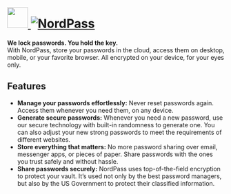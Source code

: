 # [<img src="https://cdn.jsdelivr.net/gh/AdmiringWorm/chocolatey-packages@27fcec4dffef41512280612a26b75b0819c096e2/automatic/nordpass/icons/48x48.png" height="48" width="48" /> ![NordPass](https://img.shields.io/chocolatey/v/nordpass.svg?label=NordPass&style=for-the-badge)](https://community.chocolatey.org/packages/nordpass)

**We lock passwords. You hold the key.**  
With NordPass, store your passwords in the cloud, access them on desktop, mobile, or your favorite browser. All encrypted on your device, for your eyes only.

## Features

- **Manage your passwords effortlessly:** Never reset passwords again. Access them whenever you need them, on any device.
- **Generate secure passwords:** Whenever you need a new password, use our secure technology with built-in randomness to generate one. You can also adjust your new strong passwords to meet the requirements of different websites.
- **Store everything that matters:** No more password sharing over email, messenger apps, or pieces of paper. Share passwords with the ones you trust safely and without hassle.
- **Share passwords securely:** NordPass uses top-of-the-field encryption to protect your vault. It’s used not only by the best password managers, but also by the US Government to protect their classified information.
